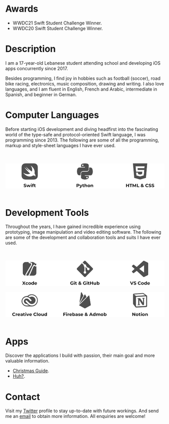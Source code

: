 # Awards

- WWDC21 Swift Student Challenge Winner.
- WWDC20 Swift Student Challenge Winner.

# Description

I am a 17-year-old Lebanese student attending school and developing iOS apps concurrently since 2017.

Besides programming, I find joy in hobbies such as football (soccer), road bike racing, electronics, music composition, drawing and writing. I also love languages, and I am fluent in English, French and Arabic, intermediate in Spanish, and beginner in German.

# Computer Languages

Before starting iOS development and diving headfirst into the fascinating world of the type-safe and protocol-oriented Swift language, I was programming since 2013. The following are some of all the programming, markup and style-sheet languages I have ever used.

<br><br>
<img src="Computer Languages.png" width="500" alt="Swift, Python, HTML, and CSS.">
<br><br>

# Development Tools

Throughout the years, I have gained incredible experience using prototyping, image manipulation and video editing software. The following are some of the development and collaboration tools and suits I have ever used.

<br><br>
<img src="Development Tools 1.png" width="500" alt="Xcode, Git, GitHub, and VS Code."/>
<br><br>
<img src="Development Tools 2.png" width="500" alt="Creative Cloud, Firebase, Admob, and Notion."/>
<br><br>

# Apps

Discover the applications I build with passion, their main goal and more valuable information.
- [Christmas Guide](https://apps.apple.com/app/id1546178842).
- [Huh?](https://apps.apple.com/app/id1330097506).

# Contact

Visit my [Twitter](https://twitter.com/yaapete) profile to stay up-to-date with future workings. And send me an [email](mailto:yaapete.dev@gmail.com) to obtain more information. All enquiries are welcome!
